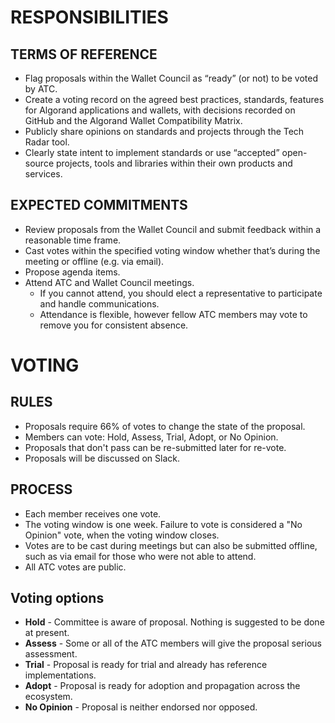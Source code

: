 # RESPONSIBILITIES

## TERMS OF REFERENCE
- Flag proposals within the Wallet Council as “ready” (or not) to be voted by ATC.
- Create a voting record on the agreed best practices, standards, features for Algorand
applications and wallets, with decisions recorded on GitHub and the Algorand Wallet
Compatibility Matrix.
- Publicly share opinions on standards and projects through the Tech Radar tool.
- Clearly state intent to implement standards or use “accepted” open-source projects, tools
and libraries within their own products and services.
## EXPECTED COMMITMENTS
- Review proposals from the Wallet Council and submit feedback within a reasonable time
frame.
- Cast votes within the specified voting window whether that’s during the meeting or
offline (e.g. via email).
- Propose agenda items.
- Attend ATC and Wallet Council meetings.
    - If you cannot attend, you should elect a representative to participate and handle
communications.
    - Attendance is flexible, however fellow ATC members may vote to remove you
for consistent absence.

# VOTING

## RULES
- Proposals require 66% of votes to change the state of the
proposal.
- Members can vote: Hold, Assess, Trial, Adopt,
or No Opinion.
- Proposals that don't pass can be re-submitted later for
re-vote.
- Proposals will be discussed on Slack.

## PROCESS
- Each member receives one vote.
- The voting window is one week. Failure to vote is considered
a "No Opinion" vote, when the voting window closes.
- Votes are to be cast during meetings but can also be
submitted offline, such as via email for those who were not
able to attend.
- All ATC votes are public.

## Voting options
- **Hold** - Committee is aware of proposal.
Nothing is suggested to be done at present.
- **Assess** - Some or all of the ATC members will
give the proposal serious assessment.
- **Trial** - Proposal is ready for trial and already
has reference implementations.
- **Adopt** - Proposal is ready for adoption and
propagation across the ecosystem.
- **No Opinion** - Proposal is neither endorsed nor
opposed.
